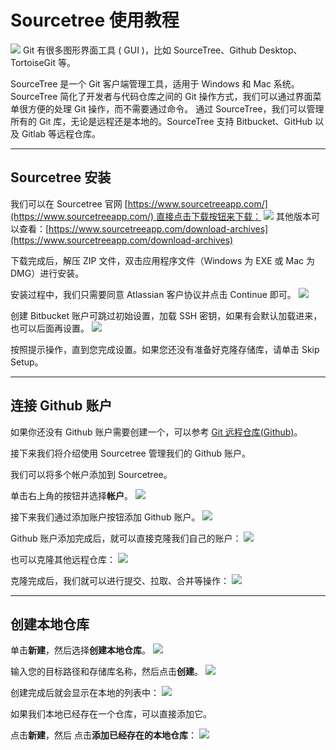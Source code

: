 # Sourcetree 使用教程

![](https://www.runoob.com/wp-content/uploads/2022/06/Sourcetree@2x-icon-blue.png)
Git 有很多图形界面工具 ( GUI )，比如 SourceTree、Github Desktop、TortoiseGit 等。

SourceTree 是一个 Git 客户端管理工具，适用于 Windows 和 Mac 系统。
SourceTree 简化了开发者与代码仓库之间的 Git 操作方式，我们可以通过界面菜单很方便的处理 Git 操作，而不需要通过命令。
通过 SourceTree，我们可以管理所有的 Git 库，无论是远程还是本地的。SourceTree 支持 Bitbucket、GitHub 以及 Gitlab 等远程仓库。

---

## Sourcetree 安装
我们可以在 Sourcetree 官网 [https://www.sourcetreeapp.com/](https://www.sourcetreeapp.com/) 直接点击下载按钮来下载：
![](https://www.runoob.com/wp-content/uploads/2022/06/sourcetree-1.jpeg)
其他版本可以查看：[https://www.sourcetreeapp.com/download-archives](https://www.sourcetreeapp.com/download-archives)

下载完成后，解压 ZIP 文件，双击应用程序文件（Windows 为 EXE 或 Mac 为 DMG）进行安装。

安装过程中，我们只需要同意 Atlassian 客户协议并点击 Continue 即可。
![](https://www.runoob.com/wp-content/uploads/2022/06/sourcetree_aa.png)

创建 Bitbucket 账户可跳过初始设置，加载 SSH 密钥，如果有会默认加载进来，也可以后面再设置。
![](https://www.runoob.com/wp-content/uploads/2022/06/sourcetree_account.png)

按照提示操作，直到您完成设置。如果您还没有准备好克隆存储库，请单击 Skip Setup。

---

## 连接 Github 账户
如果你还没有 Github 账户需要创建一个，可以参考 [Git 远程仓库(Github)](https://www.runoob.com/git/git-remote-repo.html)。

接下来我们将介绍使用 Sourcetree 管理我们的 Github 账户。

我们可以将多个帐户添加到 Sourcetree。

单击右上角的按钮并选择**帐户**。
![](https://www.runoob.com/wp-content/uploads/2022/06/sourcetree-2.jpeg)

接下来我们通过添加账户按钮添加 Github 账户。
![](https://www.runoob.com/wp-content/uploads/2022/06/sourcetree-3.jpeg)

Github 账户添加完成后，就可以直接克隆我们自己的账户：
![](https://www.runoob.com/wp-content/uploads/2022/06/sourcetree-4.jpeg)

也可以克隆其他远程仓库：
![](https://www.runoob.com/wp-content/uploads/2022/06/sourcetree-5.jpeg)

克隆完成后，我们就可以进行提交、拉取、合并等操作：
![](https://www.runoob.com/wp-content/uploads/2022/06/sourcetree-6.jpeg)

---

## 创建本地仓库
单击**新建**，然后选择**创建本地仓库**。
![](https://www.runoob.com/wp-content/uploads/2022/06/sourcetree-7.jpeg)

输入您的目标路径和存储库名称，然后点击**创建**。
![](https://www.runoob.com/wp-content/uploads/2022/06/sourcetree-8.jpeg)

创建完成后就会显示在本地的列表中：
![](https://www.runoob.com/wp-content/uploads/2022/06/sourcetree-9.jpeg)

如果我们本地已经存在一个仓库，可以直接添加它。

点击**新建**，然后 点击**添加已经存在的本地仓库**：
![](https://www.runoob.com/wp-content/uploads/2022/06/sourcetree-10.jpeg)